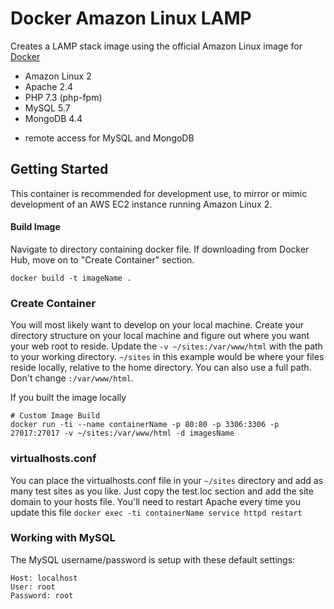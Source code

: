 # Docker Amazon Linux LAMP

Creates a LAMP stack image using the official Amazon Linux image for [Docker](http://docker.com)

* Amazon Linux 2
* Apache 2.4
* PHP 7.3 (php-fpm)
* MySQL 5.7
* MongoDB 4.4

- remote access for MySQL and MongoDB

## Getting Started

This container is recommended for development use, to mirror or mimic development of an AWS EC2 instance running Amazon Linux 2. 


#### Build Image
Navigate to directory containing docker file. If downloading from Docker Hub, move on to "Create Container" section.

```
docker build -t imageName .
```


### Create Container

You will most likely want to develop on your local machine. Create your directory structure on your local machine and figure out where you want your web root to reside. Update the `-v ~/sites:/var/www/html` with the path to your working directory. `~/sites` in this example would be where your files reside locally, relative to the home directory. You can also use a full path. Don't change `:/var/www/html`.


If you built the image locally
```
# Custom Image Build
docker run -ti --name containerName -p 80:80 -p 3306:3306 -p 27017:27017 -v ~/sites:/var/www/html -d imagesName
```

### virtualhosts.conf

You can place the virtualhosts.conf file in your `~/sites` directory and add as many test sites as you like. Just copy the test.loc section and add the site domain to your hosts file. You'll need to restart Apache every time you update this file `docker exec -ti containerName service httpd restart`


### Working with MySQL

The MySQL username/password is setup with these default settings:

```
Host: localhost
User: root
Password: root
```
